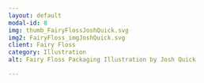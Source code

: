 ```yaml
---
layout: default
modal-id: 8
img: thumb_FairyFlossJoshQuick.svg
img2: FairyFloss_imgJoshQuick.svg
client: Fairy Floss
category: Illustration
alt: Fairy Floss Packaging Illustration by Josh Quick

---
```

